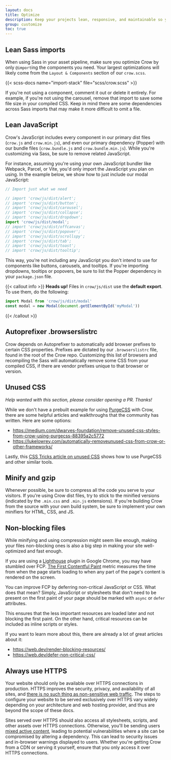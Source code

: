 ```yaml
---
layout: docs
title: Optimize
description: Keep your projects lean, responsive, and maintainable so you can deliver the best experience and focus on more important jobs.
group: customize
toc: true
---
```


## Lean Sass imports

When using Sass in your asset pipeline, make sure you optimize Crow by only `@import`ing the components you need. Your largest optimizations will likely come from the `Layout & Components` section of our `crow.scss`.

{{< scss-docs name="import-stack" file="scss/crow.scss" >}}


If you're not using a component, comment it out or delete it entirely. For example, if you're not using the carousel, remove that import to save some file size in your compiled CSS. Keep in mind there are some dependencies across Sass imports that may make it more difficult to omit a file.

## Lean JavaScript

Crow's JavaScript includes every component in our primary dist files (`crow.js` and `crow.min.js`), and even our primary dependency (Popper) with our bundle files (`crow.bundle.js` and `crow.bundle.min.js`). While you're customizing via Sass, be sure to remove related JavaScript.

For instance, assuming you're using your own JavaScript bundler like Webpack, Parcel, or Vite, you'd only import the JavaScript you plan on using. In the example below, we show how to just include our modal JavaScript:

<!-- eslint-skip -->
```js
// Import just what we need

// import 'crow/js/dist/alert';
// import 'crow/js/dist/button';
// import 'crow/js/dist/carousel';
// import 'crow/js/dist/collapse';
// import 'crow/js/dist/dropdown';
import 'crow/js/dist/modal';
// import 'crow/js/dist/offcanvas';
// import 'crow/js/dist/popover';
// import 'crow/js/dist/scrollspy';
// import 'crow/js/dist/tab';
// import 'crow/js/dist/toast';
// import 'crow/js/dist/tooltip';
```

This way, you're not including any JavaScript you don't intend to use for components like buttons, carousels, and tooltips. If you're importing dropdowns, tooltips or popovers, be sure to list the Popper dependency in your `package.json` file.

{{< callout info >}}
**Heads up!** Files in `crow/js/dist` use the **default export**. To use them, do the following:

<!-- eslint-skip -->
```js
import Modal from 'crow/js/dist/modal'
const modal = new Modal(document.getElementById('myModal'))
```
{{< /callout >}}

## Autoprefixer .browserslistrc

Crow depends on Autoprefixer to automatically add browser prefixes to certain CSS properties. Prefixes are dictated by our `.browserslistrc` file, found in the root of the Crow repo. Customizing this list of browsers and recompiling the Sass will automatically remove some CSS from your compiled CSS, if there are vendor prefixes unique to that browser or version.

## Unused CSS

_Help wanted with this section, please consider opening a PR. Thanks!_

While we don't have a prebuilt example for using [PurgeCSS](https://github.com/FullHuman/purgecss) with Crow, there are some helpful articles and walkthroughs that the community has written. Here are some options:

- <https://medium.com/dwarves-foundation/remove-unused-css-styles-from-crow-using-purgecss-88395a2c5772>
- <https://lukelowrey.com/automatically-removeunused-css-from-crow-or-other-frameworks/>

Lastly, this [CSS Tricks article on unused CSS](https://css-tricks.com/how-do-you-remove-unused-css-from-a-site/) shows how to use PurgeCSS and other similar tools.

## Minify and gzip

Whenever possible, be sure to compress all the code you serve to your visitors. If you're using Crow dist files, try to stick to the minified versions (indicated by the `.min.css` and `.min.js` extensions). If you're building Crow from the source with your own build system, be sure to implement your own minifiers for HTML, CSS, and JS.

## Non-blocking files

While minifying and using compression might seem like enough, making your files non-blocking ones is also a big step in making your site well-optimized and fast enough.

If you are using a [Lighthouse](https://developer.chrome.com/docs/lighthouse/overview/) plugin in Google Chrome, you may have stumbled over FCP. [The First Contentful Paint](https://web.dev/fcp/) metric measures the time from when the page starts loading to when any part of the page's content is rendered on the screen.

You can improve FCP by deferring non-critical JavaScript or CSS. What does that mean? Simply, JavaScript or stylesheets that don't need to be present on the first paint of your page should be marked with `async` or `defer` attributes.

This ensures that the less important resources are loaded later and not blocking the first paint. On the other hand, critical resources can be included as inline scripts or styles.

If you want to learn more about this, there are already a lot of great articles about it:

- <https://web.dev/render-blocking-resources/>
- <https://web.dev/defer-non-critical-css/>

## Always use HTTPS

Your website should only be available over HTTPS connections in production. HTTPS improves the security, privacy, and availability of all sites, and [there is no such thing as non-sensitive web traffic](https://https.cio.gov/everything/). The steps to configure your website to be served exclusively over HTTPS vary widely depending on your architecture and web hosting provider, and thus are beyond the scope of these docs.

Sites served over HTTPS should also access all stylesheets, scripts, and other assets over HTTPS connections. Otherwise, you'll be sending users [mixed active content](https://developer.mozilla.org/en-US/docs/Web/Security/Mixed_content), leading to potential vulnerabilities where a site can be compromised by altering a dependency. This can lead to security issues and in-browser warnings displayed to users. Whether you're getting Crow from a CDN or serving it yourself, ensure that you only access it over HTTPS connections.
